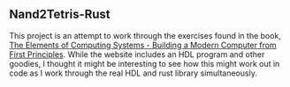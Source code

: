 Nand2Tetris-Rust
---

This project is an attempt to work through the exercises found in the book, 
[The Elements of Computing Systems - Building a Modern Computer from First Principles](https://www.nand2tetris.org/).
While the website includes an HDL program and other goodies,
I thought it might be interesting to see how this might work out in code as I work through the real HDL and rust library simultaneously.
